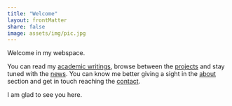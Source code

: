 ```yaml
---
title: "Welcome"
layout: frontMatter
share: false
image: assets/img/pic.jpg
---
```


Welcome in my webspace.

You can read my [academic writings](/research/), browse between the [projects](/projects/) and stay tuned with the [news](/news/). 
You can know me better giving a sight in the [about](/about) section and get in touch reaching the [contact](/page/).

I am glad to see you here.
